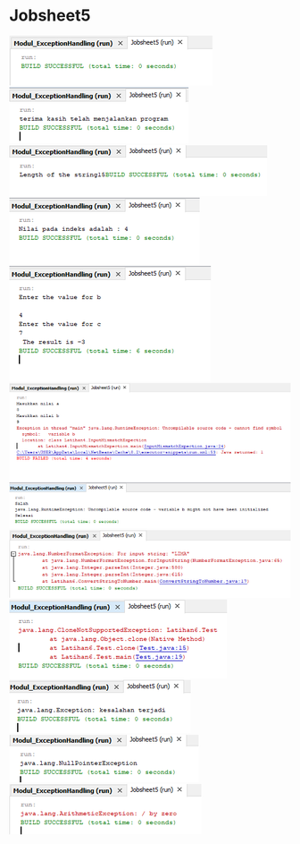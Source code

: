 # Jobsheet5
![alt text](https://github.com/ramdhaniannisa28/Jobsheet5/blob/master/Catch.PNG)
![alt text](https://github.com/ramdhaniannisa28/Jobsheet5/blob/master/Finally.PNG)
![alt text](https://github.com/ramdhaniannisa28/Jobsheet5/blob/master/Latihan1.PNG)
![alt text](https://github.com/ramdhaniannisa28/Jobsheet5/blob/master/Latihan2.PNG)
![alt text](https://github.com/ramdhaniannisa28/Jobsheet5/blob/master/Latihan3.PNG)
![alt text](https://github.com/ramdhaniannisa28/Jobsheet5/blob/master/Latihan4.PNG)
![alt text](https://github.com/ramdhaniannisa28/Jobsheet5/blob/master/Latihan5.PNG)
![alt text](https://github.com/ramdhaniannisa28/Jobsheet5/blob/master/Latihan6(1).PNG)
![alt text](https://github.com/ramdhaniannisa28/Jobsheet5/blob/master/Latihan6(2).PNG)
![alt text](https://github.com/ramdhaniannisa28/Jobsheet5/blob/master/Throw.PNG)
![alt text](https://github.com/ramdhaniannisa28/Jobsheet5/blob/master/Throws.PNG)
![alt text](https://github.com/ramdhaniannisa28/Jobsheet5/blob/master/Try.PNG)
